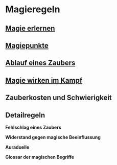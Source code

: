 # Magieregeln

## [Magie erlernen](https://github.com/Inkspill-Quatterpillard/Sinners-and-Saints-PnP/blob/main/Magie%20erlernen.md)

## [Magiepunkte](https://github.com/Inkspill-Quatterpillard/Sinners-and-Saints-PnP/blob/main/Magiepunkte.md)

## [Ablauf eines Zaubers](https://github.com/Inkspill-Quatterpillard/Sinners-and-Saints-PnP/blob/main/Ablauf%20eines%20Zaubers.md)

## [Magie wirken im Kampf](https://github.com/Inkspill-Quatterpillard/Sinners-and-Saints-PnP/blob/main/Magie%20wirken%20im%20Kampf.md)

## Zauberkosten und Schwierigkeit

## Detailregeln
**Fehlschlag eines Zaubers**

**Widerstand gegen magische Beeinflussung**

**Auraduelle**

**Glossar der magischen Begriffe**
